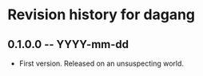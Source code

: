 # Revision history for dagang

## 0.1.0.0 -- YYYY-mm-dd

* First version. Released on an unsuspecting world.
